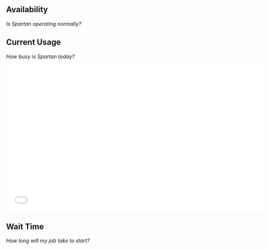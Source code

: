 
## Availability 
*Is Spartan operating normally?*

<a href="https://spartanhpc.statuspage.io/" target="_blank">
    <span class="color-dot"></span>
    <span class="color-description"></span>
</a>

## Current Usage
*How busy is Spartan today?*

<p>
<iframe width="700" height="400" frameborder="0" scrolling="no" src="//plot.ly/~spartan_hpc/5.embed?link=false"></iframe>
</p>

## Wait Time
*How long will my job take to start?*


<script>
var sp = new StatusPage.page({ page: 'zxld2sws8c9x'});

sp.summary({
  success: function(data) {
    // adds the text description to the dropdown
    $('.color-description').text(data.status.description);
    // appends the status indicator as a class name so we can use the right color for the status light thing
    $('.color-dot').addClass(data.status.indicator);
  }
});
</script>

